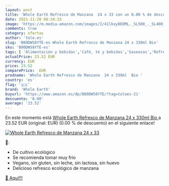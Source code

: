 ```yaml
---
layout: post
title: 'Whole Earth Refresco de Manzana  24 x 33 con un 0.00 % de descuento'
date: 2021-11-20 08:34:33
image: 'https://m.media-amazon.com/images/I/41lkxy8EOML._SL500_._SL400_.jpg'
comments: true
category: ofertas
author: 'tole.es'
slug: 'B00DW58YTE-es Whole Earth Refresco de Manzana 24 x 330ml Bio'
sku: 'B00DW58YTE-es'
tags: [ 'Alimentación y bebidas','Café, té y bebidas','Gaseosas','Refrescos con gas','manzana','whole earth', ]
actualPrice: 23.52 EUR
currency: EUR
price: 23.52
comparePrice:  EUR
prodname: 'Whole Earth Refresco de Manzana  24 x 330ml  Bio '
country: 'es'
flag: '🇪🇸'
brand: 'Whole Earth'
buyurl: 'https://www.amazon.es/dp/B00DW58YTE/?tag=tolees-21'
descuento: '0.00'
average: '23.52'
---
```


En este momento está [Whole Earth Refresco de Manzana  24 x 330ml  Bio ](https://www.amazon.es/dp/B00DW58YTE/?tag=tolees-21) a 23.52 EUR (original:  EUR) (0.00 %  de descuento) en el siguiente enlace!

[![Whole Earth Refresco de Manzana  24 x 33](https://m.media-amazon.com/images/I/41lkxy8EOML._SL500_._SL400_.jpg)](https://www.amazon.es/dp/B00DW58YTE/?tag=tolees-21)

🔎:

- De cultivo ecológico
- Se recomienda tomar muy frío
- Vegano, sin gluten, sin leche, sin lactosa, sin huevo
- Delicioso refresco ecológico de manzana

[🛒 Aquí!!!](https://www.amazon.es/dp/B00DW58YTE/?tag=tolees-21)
